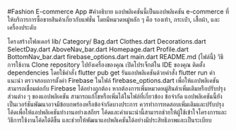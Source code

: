 #Fashion E-commerce App
#คำอธิบาย
แอปพลิเคชันนี้เป็นแอปพลิเคชัน e-commerce ที่ให้บริการการซื้อขายสินค้าเกี่ยวกับแฟชั่น โดยมีหมวดหมู่หลัก ๆ คือ รองเท้า, กระเป๋า, เสื้อผ้า, และเครื่องประดับ

โครงสร้างโฟลเดอร์
lib/
Category/
Bag.dart
Clothes.dart
Decorations.dart
SelectDay.dart
AboveNav_bar.dart
Homepage.dart
Profile.dart
BottomNav_bar.dart
firebase_options.dart
main.dart
README.md (ไฟล์นี้)
วิธีการใช้งาน
Clone repository ไปยังเครื่องของคุณ
เปิดโปรเจ็กต์ใน IDE ของคุณ
ติดตั้ง dependencies โดยใช้คำสั่ง flutter pub get
รันแอปพลิเคชันด้วยคำสั่ง flutter run
คำแนะนำ
ตรวจสอบการตั้งค่า Firebase ในไฟล์ firebase_options.dart เพื่อให้แอปพลิเคชันสามารถเชื่อมต่อกับ Firebase ได้อย่างถูกต้อง
หากต้องการเพิ่มหมวดหมู่สินค้าเพิ่มเติมหรือปรับปรุงส่วนต่าง ๆ ของแอปพลิเคชัน สามารถแก้ไขหรือเพิ่มได้ในไฟล์ที่เกี่ยวข้อง
ข้อจำกัด
แอปพลิเคชันนี้ยังเป็นเวอร์ชันพัฒนาอาจมีข้อบกพร่องหรือข้อจำกัดบางประการ
ควรทำการทดสอบเพิ่มเติมและปรับปรุงโค้ดเพื่อให้แอปพลิเคชันทำงานอย่างเสถียร
โค้ดและคำแนะนำนี้สามารถช่วยให้ผู้ใช้เข้าใจโครงการและวิธีการใช้งานโค้ดได้ดีขึ้น และช่วยให้พัฒนาแอปพลิเคชันได้อย่างมีประสิทธิภาพและเป็นระเบียบ

